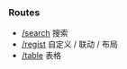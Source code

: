 ### Routes

- [/search](/src/pages/Search.tsx) 搜索
- [/regist](/src/pages/Regist.tsx) 自定义 / 联动 / 布局
- [/table](/src/pages/Table.tsx) 表格

